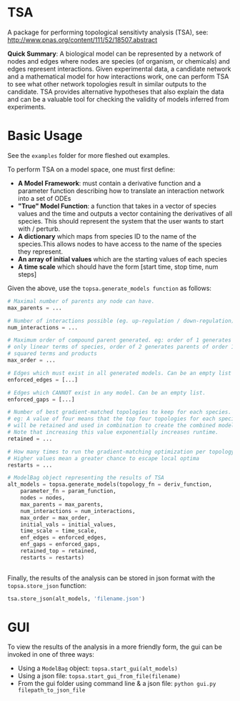 # TSA

A package for performing topological sensitivty analysis (TSA), see: http://www.pnas.org/content/111/52/18507.abstract 

**Quick Summary**: A biological model can be represented by a network of nodes and edges where nodes are species (of organism, or chemicals) and edges represent interactions. 
Given experimental data, a candidate network and a mathematical model for how interactions work, one can perform TSA to see what other network topologies result in similar outputs to the candidate. 
TSA provides alternative hypotheses that also explain the data and can be a valuable tool for checking the validity of models inferred from experiments.

# Basic Usage
See the `examples` folder for more fleshed out examples.

To perform TSA on a model space, one must first define:
- **A Model Framework**: must contain a derivative function and a parameter function describing how to translate an interaction network into a set of ODEs
- **"True" Model Function**: a function that takes in a vector of species values and the time and outputs a vector containing the derivatives of all species. This should represent the system that the user wants to start with / perturb.
- **A dictionary** which maps from species ID to the name of the species.This allows nodes to have access to the name of the species they represent.
- **An array of initial values** which are the starting values of each species
- **A time scale** which should have the form [start time, stop time, num steps]

Given the above, use the `topsa.generate_models function` as follows:

```python
# Maximal number of parents any node can have.
max_parents = ...

# Number of interactions possible (eg. up-regulation / down-regulation)
num_interactions = ...

# Maximum order of compound parent generated. eg: order of 1 generates 
# only linear terms of species, order of 2 generates parents of order 1 but also 
# squared terms and products
max_order = ...

# Edges which must exist in all generated models. Can be an empty list
enforced_edges = [...]

# Edges which CANNOT exist in any model. Can be an empty list.
enforced_gaps = [...]

# Number of best gradient-matched topologies to keep for each species. 
# eg: A value of four means that the top four topologies for each species 
# will be retained and used in combination to create the combined models. 
# Note that increasing this value exponentially increases runtime.
retained = ...

# How many times to run the gradient-matching optimization per topology. 
# Higher values mean a greater chance to escape local optima
restarts = ...

# ModelBag object representing the results of TSA
alt_models = topsa.generate_models(topology_fn = deriv_function,
    parameter_fn = param_function,
    nodes = nodes,
    max_parents = max_parents,
    num_interactions = num_interactions,
    max_order = max_order,
    initial_vals = initial_values,
    time_scale = time_scale,
    enf_edges = enforced_edges,
    enf_gaps = enforced_gaps,
    retained_top = retained,
    restarts = restarts) 
    
```

Finally, the results of the analysis can be stored in json format with the `topsa.store_json` function:

```python
tsa.store_json(alt_models, 'filename.json')
```

# GUI
To view the results of the analysis in a more friendly form, the gui can be invoked in one of three ways:

- Using a `ModelBag` object: `topsa.start_gui(alt_models)`
- Using a json file: `topsa.start_gui_from_file(filename)`
- From the gui folder using command line & a json file: `python gui.py filepath_to_json_file`
